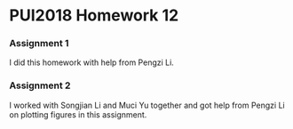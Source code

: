 # PUI2018 Homework 12

### Assignment 1
I did this homework with help from Pengzi Li.

### Assignment 2
I worked with Songjian Li and Muci Yu together and got help from Pengzi Li on plotting figures in this assignment.
